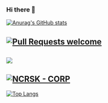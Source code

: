### Hi there 👋
[![Anurag's GitHub stats](https://github-readme-stats.vercel.app/api?username=necrosskull&theme=radical)](https://github.com/necrosskull)
 ## [![Pull Requests welcome](https://img.shields.io/badge/-welcome-ff69b4.svg?style=flat-square)](https://github.com/necrosskull)
 ## [![](https://img.shields.io/badge/enjoy-FUTURE-ff1414.svg?style=flat-square)](https://github.com/necrosskull)
## [![NCRSK - CORP](https://img.shields.io/static/v1?label=NCRSK&message=CORP&color=%239a68af&style=for-the-badge)](https://github.com/necrosskull)
 [![Top Langs](https://github-readme-stats.vercel.app/api/top-langs/?username=necrosskull&layout=compact&theme=radical)](https://github.com/necrosskull)
